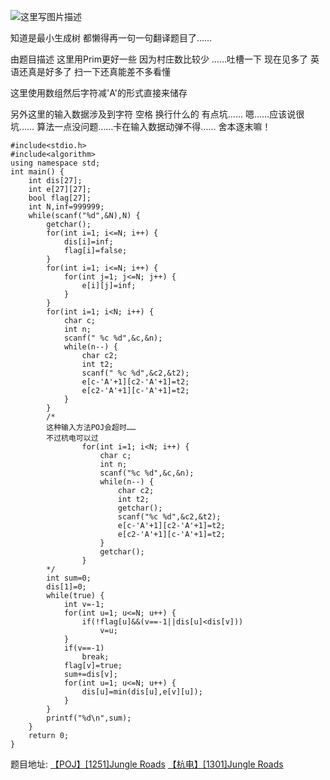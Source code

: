 
![这里写图片描述](http://img.blog.csdn.net/20160220014436961)

知道是最小生成树
都懒得再一句一句翻译题目了……

由题目描述
这里用Prim更好一些
因为村庄数比较少
……吐槽一下
现在见多了
英语还真是好多了
扫一下还真能差不多看懂

这里使用数组然后字符减'A'的形式直接来储存

另外这里的输入数据涉及到字符 空格 换行什么的 有点坑……
嗯……应该说很坑……
算法一点没问题……卡在输入数据动弹不得……
舍本逐末嘛！

```
#include<stdio.h>
#include<algorithm>
using namespace std;
int main() {
	int dis[27];
	int e[27][27];
	bool flag[27];
	int N,inf=999999;
	while(scanf("%d",&N),N) {
		getchar();
		for(int i=1; i<=N; i++) {
			dis[i]=inf;
			flag[i]=false;
		}
		for(int i=1; i<=N; i++) {
			for(int j=1; j<=N; j++) {
				e[i][j]=inf;
			}
		}
		for(int i=1; i<N; i++) {
			char c;
			int n;
			scanf(" %c %d",&c,&n);
			while(n--) {
				char c2;
				int t2;
				scanf(" %c %d",&c2,&t2);
				e[c-'A'+1][c2-'A'+1]=t2;
				e[c2-'A'+1][c-'A'+1]=t2;
			}
		}
		/*
		这种输入方法POJ会超时……
		不过杭电可以过 
		        for(int i=1; i<N; i++) {
		            char c;
		            int n;
		            scanf("%c %d",&c,&n);
		            while(n--) {
		                char c2;
		                int t2;
		                getchar();
		                scanf("%c %d",&c2,&t2);
		                e[c-'A'+1][c2-'A'+1]=t2;
		                e[c2-'A'+1][c-'A'+1]=t2;
		            }
		            getchar();
		        }
		*/
		int sum=0;
		dis[1]=0;
		while(true) {
			int v=-1;
			for(int u=1; u<=N; u++) {
				if(!flag[u]&&(v==-1||dis[u]<dis[v]))
					v=u;
			}
			if(v==-1)
				break;
			flag[v]=true;
			sum+=dis[v];
			for(int u=1; u<=N; u++) {
				dis[u]=min(dis[u],e[v][u]);
			}
		}
		printf("%d\n",sum);
	}
	return 0;
}

```



题目地址:
[【POJ】[1251]Jungle Roads](http://poj.org/problem?id=1251)
[【杭电】[1301]Jungle Roads](http://acm.hdu.edu.cn/showproblem.php?pid=1301)